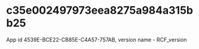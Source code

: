 # c35e002497973eea8275a984a315bb25
App id 4539E-BCE22-CB85E-C4A57-757AB, version name - RCF_version
